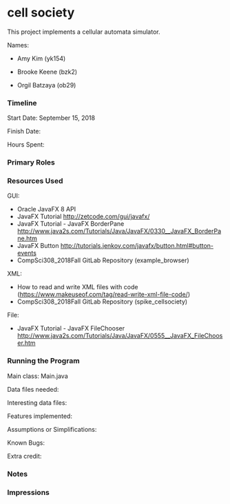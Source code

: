 cell society
====

This project implements a cellular automata simulator.

Names:
* Amy Kim (yk154)

* Brooke Keene (bzk2)

* Orgil Batzaya (ob29)

### Timeline

Start Date: September 15, 2018

Finish Date: 

Hours Spent:

### Primary Roles


### Resources Used
GUI:
* Oracle JavaFX 8 API
* JavaFX Tutorial http://zetcode.com/gui/javafx/
* JavaFX Tutorial - JavaFX BorderPane http://www.java2s.com/Tutorials/Java/JavaFX/0330__JavaFX_BorderPane.htm
* JavaFX Button http://tutorials.jenkov.com/javafx/button.html#button-events
* CompSci308_2018Fall GitLab Repository (example_browser)

XML:
* How to read and write XML files with code (https://www.makeuseof.com/tag/read-write-xml-file-code/)
* CompSci308_2018Fall GitLab Repository (spike_cellsociety)

File:
* JavaFX Tutorial - JavaFX FileChooser http://www.java2s.com/Tutorials/Java/JavaFX/0555__JavaFX_FileChooser.htm
### Running the Program

Main class: Main.java

Data files needed: 

Interesting data files:

Features implemented:

Assumptions or Simplifications:

Known Bugs:

Extra credit:


### Notes


### Impressions

